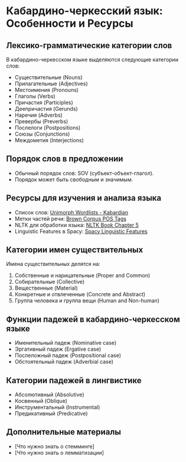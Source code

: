 # Кабардино-черкесский язык: Особенности и Ресурсы

## Лексико-грамматические категории слов
В кабардино-черкесском языке выделяются следующие категории слов:
- Существительные (Nouns)
- Прилагательные (Adjectives)
- Местоимения (Pronouns)
- Глаголы (Verbs)
- Причастия (Participles)
- Деепричастия (Gerunds)
- Наречия (Adverbs)
- Превербы (Preverbs)
- Послелоги (Postpositions)
- Союзы (Conjunctions)
- Междометия (Interjections)

## Порядок слов в предложении
- Обычный порядок слов: SOV (субъект-объект-глагол).
- Порядок может быть свободным и значимым.

## Ресурсы для изучения и анализа языка
- Список слов: [Unimorph Wordlists - Kabardian](https://github.com/unimorph/analyzers/blob/master/wordlists/kabardian)
- Метки частей речи: [Brown Corpus POS Tags](https://en.wikipedia.org/wiki/Brown_Corpus#Part-of-speech_tags_used)
- NLTK для обработки языка: [NLTK Book Chapter 5](https://www.nltk.org/book/ch05.html)
- Linguistic Features в Spacy: [Spacy Linguistic Features](https://spacy.io/usage/linguistic-features)

## Категории имен существительных
Имена существительных делятся на:
1) Собственные и нарицательные (Proper and Common)
2) Собирательные (Collective)
3) Вещественные (Material)
4) Конкретные и отвлеченные (Concrete and Abstract)
5) Группа человека и группа вещи (Human and Non-human)

## Функции падежей в кабардино-черкесском языке
- Именительный падеж (Nominative case)
- Эргативный падеж (Ergative case)
- Послеложный падеж (Postpositional case)
- Обстоятельный падеж (Adverbial case)

## Категории падежей в лингвистике
- Абсолютивный (Absolutive)
- Косвенный (Oblique)
- Инструментальный (Instrumental)
- Предикативный (Predicative)

## Дополнительные материалы
- [Что нужно знать о стемминге]
- [Что нужно знать о лемматизации]